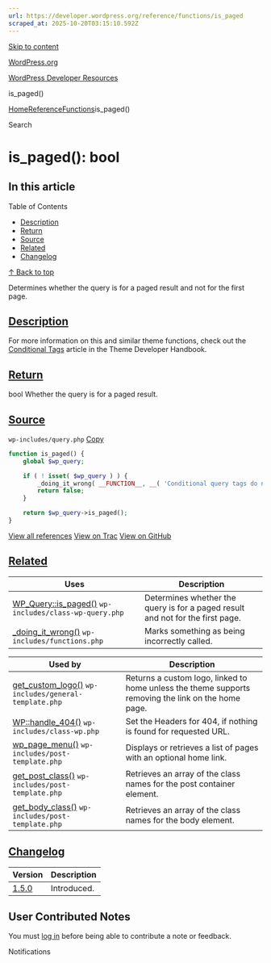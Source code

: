 ```yaml
---
url: https://developer.wordpress.org/reference/functions/is_paged
scraped_at: 2025-10-20T03:15:10.592Z
---
```


[Skip to content](https://developer.wordpress.org/reference/functions/is_paged/#wp--skip-link--target)

[WordPress.org](https://wordpress.org/)

[WordPress Developer Resources](https://developer.wordpress.org/)

is\_paged()


[Home](https://developer.wordpress.org/)[Reference](https://developer.wordpress.org/reference/)[Functions](https://developer.wordpress.org/reference/functions/)is\_paged()

Search

# is\_paged(): bool

## In this article

Table of Contents

- [Description](https://developer.wordpress.org/reference/functions/is_paged/#description)
- [Return](https://developer.wordpress.org/reference/functions/is_paged/#return)
- [Source](https://developer.wordpress.org/reference/functions/is_paged/#source)
- [Related](https://developer.wordpress.org/reference/functions/is_paged/#related)
- [Changelog](https://developer.wordpress.org/reference/functions/is_paged/#changelog)

[↑ Back to top](https://developer.wordpress.org/reference/functions/is_paged/#wp--skip-link--target)

Determines whether the query is for a paged result and not for the first page.

## [Description](https://developer.wordpress.org/reference/functions/is_paged/\#description)

For more information on this and similar theme functions, check out the [Conditional Tags](https://developer.wordpress.org/themes/basics/conditional-tags/) article in the Theme Developer Handbook.

## [Return](https://developer.wordpress.org/reference/functions/is_paged/\#return)

bool Whether the query is for a paged result.

## [Source](https://developer.wordpress.org/reference/functions/is_paged/\#source)

`wp-includes/query.php`
[Copy](https://developer.wordpress.org/reference/functions/is_paged/#)

```php
function is_paged() {
	global $wp_query;

	if ( ! isset( $wp_query ) ) {
		_doing_it_wrong( __FUNCTION__, __( 'Conditional query tags do not work before the query is run. Before then, they always return false.' ), '3.1.0' );
		return false;
	}

	return $wp_query->is_paged();
}

```

[View all references](https://developer.wordpress.org/reference/files/wp-includes/query.php/) [View on Trac](https://core.trac.wordpress.org/browser/tags/6.8.3/src/wp-includes/query.php#L608) [View on GitHub](https://github.com/WordPress/wordpress-develop/blob/6.8.3/src/wp-includes/query.php#L608-L617)

## [Related](https://developer.wordpress.org/reference/functions/is_paged/\#related)

| Uses | Description |
| --- | --- |
| [WP\_Query::is\_paged()](https://developer.wordpress.org/reference/classes/wp_query/is_paged/) `wp-includes/class-wp-query.php` | Determines whether the query is for a paged result and not for the first page. |
| [\_doing\_it\_wrong()](https://developer.wordpress.org/reference/functions/_doing_it_wrong/) `wp-includes/functions.php` | Marks something as being incorrectly called. |

| Used by | Description |
| --- | --- |
| [get\_custom\_logo()](https://developer.wordpress.org/reference/functions/get_custom_logo/) `wp-includes/general-template.php` | Returns a custom logo, linked to home unless the theme supports removing the link on the home page. |
| [WP::handle\_404()](https://developer.wordpress.org/reference/classes/wp/handle_404/) `wp-includes/class-wp.php` | Set the Headers for 404, if nothing is found for requested URL. |
| [wp\_page\_menu()](https://developer.wordpress.org/reference/functions/wp_page_menu/) `wp-includes/post-template.php` | Displays or retrieves a list of pages with an optional home link. |
| [get\_post\_class()](https://developer.wordpress.org/reference/functions/get_post_class/) `wp-includes/post-template.php` | Retrieves an array of the class names for the post container element. |
| [get\_body\_class()](https://developer.wordpress.org/reference/functions/get_body_class/) `wp-includes/post-template.php` | Retrieves an array of the class names for the body element. |

## [Changelog](https://developer.wordpress.org/reference/functions/is_paged/\#changelog)

| Version | Description |
| --- | --- |
| [1.5.0](https://developer.wordpress.org/reference/since/1.5.0/) | Introduced. |

## User Contributed Notes

You must [log in](https://login.wordpress.org/?redirect_to=https%3A%2F%2Fdeveloper.wordpress.org%2Freference%2Ffunctions%2Fis_paged%2F) before being able to contribute a note or feedback.

Notifications